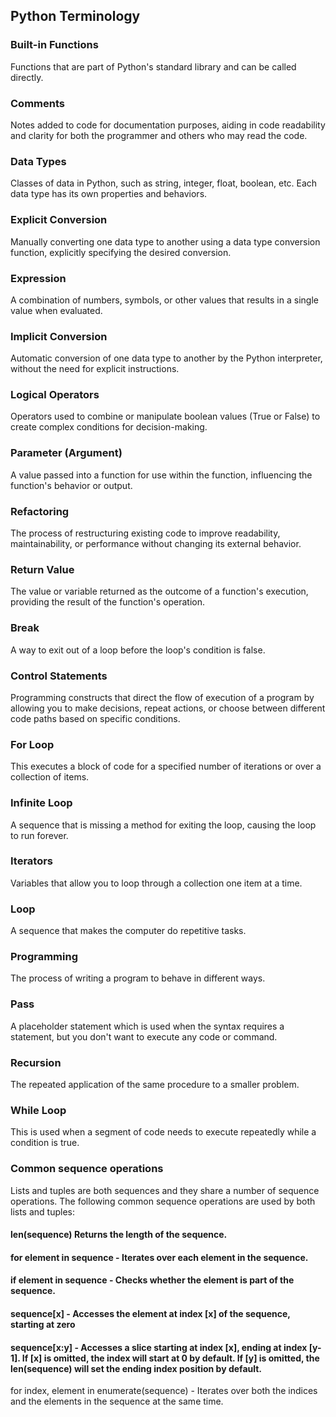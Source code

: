 ## Python Terminology

### Built-in Functions
Functions that are part of Python's standard library and can be called directly.

### Comments
Notes added to code for documentation purposes, aiding in code readability and clarity for both the programmer and others who may read the code.

### Data Types
Classes of data in Python, such as string, integer, float, boolean, etc. Each data type has its own properties and behaviors.

### Explicit Conversion
Manually converting one data type to another using a data type conversion function, explicitly specifying the desired conversion.

### Expression
A combination of numbers, symbols, or other values that results in a single value when evaluated.

### Implicit Conversion
Automatic conversion of one data type to another by the Python interpreter, without the need for explicit instructions.

### Logical Operators
Operators used to combine or manipulate boolean values (True or False) to create complex conditions for decision-making.

### Parameter (Argument)
A value passed into a function for use within the function, influencing the function's behavior or output.

### Refactoring
The process of restructuring existing code to improve readability, maintainability, or performance without changing its external behavior.

### Return Value
The value or variable returned as the outcome of a function's execution, providing the result of the function's operation.

### Break
A way to exit out of a loop before the loop's condition is false.

### Control Statements
Programming constructs that direct the flow of execution of a program by allowing you to make decisions, repeat actions, or choose between different code paths based on specific conditions.

### For Loop
This executes a block of code for a specified number of iterations or over a collection of items.

### Infinite Loop
A sequence that is missing a method for exiting the loop, causing the loop to run forever.

### Iterators
Variables that allow you to loop through a collection one item at a time.

### Loop
A sequence that makes the computer do repetitive tasks.

### Programming
The process of writing a program to behave in different ways.

### Pass
A placeholder statement which is used when the syntax requires a statement, but you don't want to execute any code or command.

### Recursion
The repeated application of the same procedure to a smaller problem.

### While Loop
This is used when a segment of code needs to execute repeatedly while a condition is true.

### Common sequence operations
Lists and tuples are both sequences and they share a number of sequence operations. The following common sequence operations are used by both lists and tuples:

#### len(sequence)  Returns the length of the sequence.

#### for element in sequence - Iterates over each element in the sequence.

#### if element in sequence - Checks whether the element is part of the sequence.

#### sequence[x] - Accesses the element at index [x] of the sequence, starting at zero

#### sequence[x:y] - Accesses a slice starting at index [x], ending at index [y-1]. If [x] is omitted, the index will start at 0 by default. If [y] is omitted, the len(sequence) will set the ending index position by default.

for index, element in enumerate(sequence) - Iterates over both the indices and the elements in the sequence at the same time.

